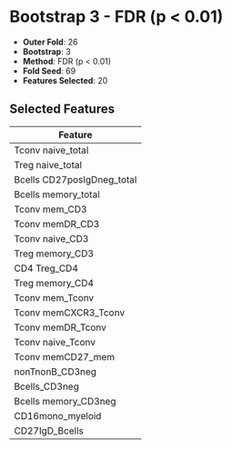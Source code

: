 # Bootstrap 3 - FDR (p < 0.01)

- **Outer Fold**: 26
- **Bootstrap**: 3
- **Method**: FDR (p < 0.01)
- **Fold Seed**: 69
- **Features Selected**: 20

## Selected Features

| Feature |
|---------|
| Tconv naive_total |
| Treg naive_total |
| Bcells CD27posIgDneg_total |
| Bcells memory_total |
| Tconv mem_CD3 |
| Tconv memDR_CD3 |
| Tconv naive_CD3 |
| Treg memory_CD3 |
| CD4 Treg_CD4 |
| Treg memory_CD4 |
| Tconv mem_Tconv |
| Tconv memCXCR3_Tconv |
| Tconv memDR_Tconv |
| Tconv naive_Tconv |
| Tconv memCD27_mem |
| nonTnonB_CD3neg |
| Bcells_CD3neg |
| Bcells memory_CD3neg |
| CD16mono_myeloid |
| CD27IgD_Bcells |
